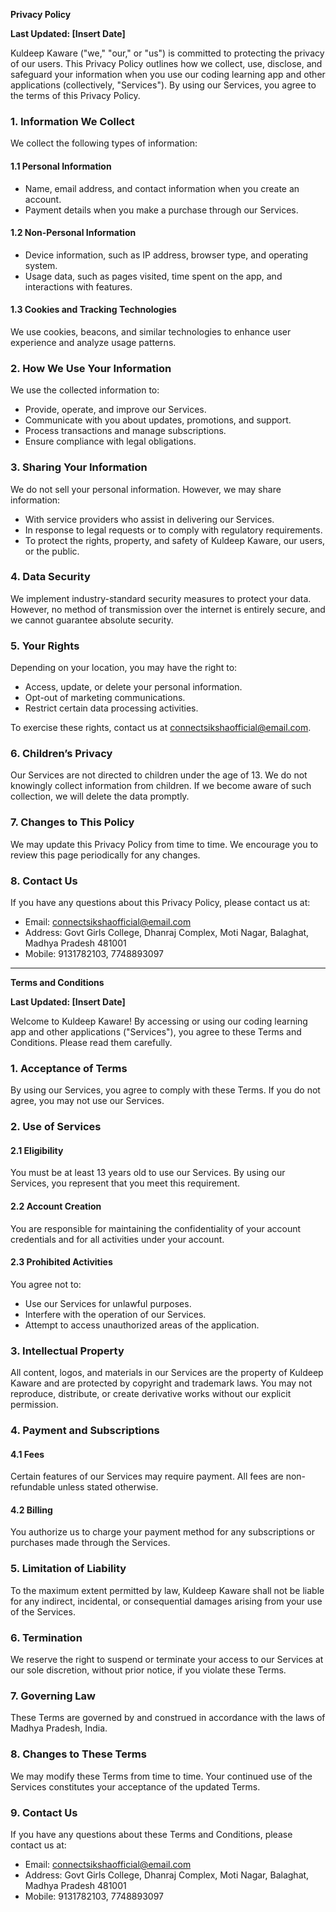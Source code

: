 **Privacy Policy**

**Last Updated: [Insert Date]**

Kuldeep Kaware ("we," "our," or "us") is committed to protecting the privacy of our users. This Privacy Policy outlines how we collect, use, disclose, and safeguard your information when you use our coding learning app and other applications (collectively, "Services"). By using our Services, you agree to the terms of this Privacy Policy.

### 1. Information We Collect

We collect the following types of information:

#### 1.1 Personal Information
- Name, email address, and contact information when you create an account.
- Payment details when you make a purchase through our Services.

#### 1.2 Non-Personal Information
- Device information, such as IP address, browser type, and operating system.
- Usage data, such as pages visited, time spent on the app, and interactions with features.

#### 1.3 Cookies and Tracking Technologies
We use cookies, beacons, and similar technologies to enhance user experience and analyze usage patterns.

### 2. How We Use Your Information

We use the collected information to:
- Provide, operate, and improve our Services.
- Communicate with you about updates, promotions, and support.
- Process transactions and manage subscriptions.
- Ensure compliance with legal obligations.

### 3. Sharing Your Information

We do not sell your personal information. However, we may share information:
- With service providers who assist in delivering our Services.
- In response to legal requests or to comply with regulatory requirements.
- To protect the rights, property, and safety of Kuldeep Kaware, our users, or the public.

### 4. Data Security

We implement industry-standard security measures to protect your data. However, no method of transmission over the internet is entirely secure, and we cannot guarantee absolute security.

### 5. Your Rights

Depending on your location, you may have the right to:
- Access, update, or delete your personal information.
- Opt-out of marketing communications.
- Restrict certain data processing activities.

To exercise these rights, contact us at connectsikshaofficial@email.com.

### 6. Children’s Privacy

Our Services are not directed to children under the age of 13. We do not knowingly collect information from children. If we become aware of such collection, we will delete the data promptly.

### 7. Changes to This Policy

We may update this Privacy Policy from time to time. We encourage you to review this page periodically for any changes.

### 8. Contact Us

If you have any questions about this Privacy Policy, please contact us at:
- Email: connectsikshaofficial@email.com
- Address: Govt Girls College, Dhanraj Complex, Moti Nagar, Balaghat, Madhya Pradesh 481001
- Mobile: 9131782103, 7748893097

---

**Terms and Conditions**

**Last Updated: [Insert Date]**

Welcome to Kuldeep Kaware! By accessing or using our coding learning app and other applications ("Services"), you agree to these Terms and Conditions. Please read them carefully.

### 1. Acceptance of Terms

By using our Services, you agree to comply with these Terms. If you do not agree, you may not use our Services.

### 2. Use of Services

#### 2.1 Eligibility
You must be at least 13 years old to use our Services. By using our Services, you represent that you meet this requirement.

#### 2.2 Account Creation
You are responsible for maintaining the confidentiality of your account credentials and for all activities under your account.

#### 2.3 Prohibited Activities
You agree not to:
- Use our Services for unlawful purposes.
- Interfere with the operation of our Services.
- Attempt to access unauthorized areas of the application.

### 3. Intellectual Property

All content, logos, and materials in our Services are the property of Kuldeep Kaware and are protected by copyright and trademark laws. You may not reproduce, distribute, or create derivative works without our explicit permission.

### 4. Payment and Subscriptions

#### 4.1 Fees
Certain features of our Services may require payment. All fees are non-refundable unless stated otherwise.

#### 4.2 Billing
You authorize us to charge your payment method for any subscriptions or purchases made through the Services.

### 5. Limitation of Liability

To the maximum extent permitted by law, Kuldeep Kaware shall not be liable for any indirect, incidental, or consequential damages arising from your use of the Services.

### 6. Termination

We reserve the right to suspend or terminate your access to our Services at our sole discretion, without prior notice, if you violate these Terms.

### 7. Governing Law

These Terms are governed by and construed in accordance with the laws of Madhya Pradesh, India.

### 8. Changes to These Terms

We may modify these Terms from time to time. Your continued use of the Services constitutes your acceptance of the updated Terms.

### 9. Contact Us

If you have any questions about these Terms and Conditions, please contact us at:
- Email: connectsikshaofficial@email.com
- Address: Govt Girls College, Dhanraj Complex, Moti Nagar, Balaghat, Madhya Pradesh 481001
- Mobile: 9131782103, 7748893097

